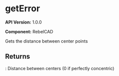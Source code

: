 # getError

**API Version:** 1.0.0

**Component:** RebelCAD

Gets the distance between center points

## Returns

: Distance between centers (0 if perfectly concentric)

